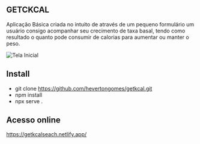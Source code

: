 ## GETCKCAL

Aplicação Básica criada no intuito de através de um pequeno formulário um usuário consigo acompanhar seu crecimento de taxa basal, tendo como resultado o quanto pode consumir de calorias para aumentar ou manter o peso.

![Tela Inicial](assets/images/telainicial.png?raw=true "Tela do App")

## Install

- git clone <https://github.com/hevertongomes/getkcal.git>
- npm install
- npx serve .

## Acesso online

<https://getkcalseach.netlify.app/>
